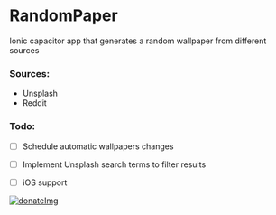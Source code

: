 # RandomPaper
Ionic capacitor app that generates a random wallpaper from different sources


### Sources:
- Unsplash
- Reddit

### Todo:
- [ ] Schedule automatic wallpapers changes
- [ ] Implement Unsplash search terms to filter results
- [ ] iOS support


[![donateImg]](https://www.paypal.com/donate?hosted_button_id=UGXMR9D6PE56W)


[donateImg]: https://img.shields.io/badge/Donate-PayPal-green.svg
